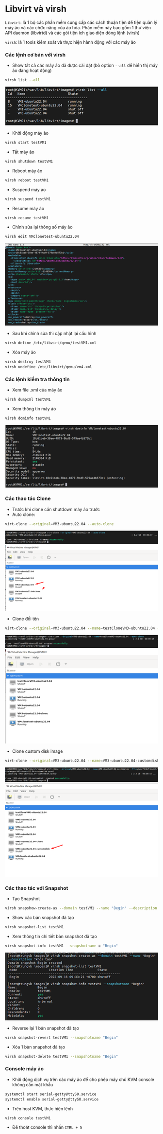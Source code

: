 # Libvirt và virsh

```Libvirt```: là 1 bộ các phần mềm cung cấp các cách thuận tiện để tiện quản lý máy ảo và các chức năng của ảo hóa. Phần mềm này bao gồm 1 thư viện API daemon (libvirtd) và các gói tiện ích giao diện dòng lệnh (virsh)

```virsh```: là 1 tools kiểm soát và thực hiện hành động với các máy ảo

### Các lệnh cơ bản với virsh

- Show tất cả các máy ảo đã được cài đặt (bỏ option ```--all``` để hiển thị máy ảo đang hoạt động) 

```sh
virsh list --all
```

  <img src="kvmimages/Screenshot_39.png">

- Khởi động máy ảo

```sh
virsh start testVM1
```

- Tắt máy ảo

```sh
virsh shutdown testVM1
```

- Reboot máy ảo

```sh
virsh reboot testVM1
```

- Suspend máy ảo

```sh
virsh suspend testVM1
```

- Resume máy ảo

```sh
virsh resume testVM1
```

- Chỉnh sửa lại thông số máy ảo

```sh
virsh edit VMclonetest-ubuntu22.04
```

  <img src="kvmimages/Screenshot_40.png">

- Sau khi chỉnh sửa thì cập nhật lại cấu hình

```sh
virsh define /etc/libvirt/qemu/testVM1.xml
```
- Xóa máy ảo

```sh
virsh destroy testVM4
virsh undefine /etc/libvirt/qemu/vm4.xml
```

### Các lệnh kiểm tra thông tin

- Xem file .xml của máy ảo

```sh
virsh dumpxml testVM1
```

- Xem thông tin máy ảo

```sh
virsh dominfo testVM1
```

  <img src="kvmimages/Screenshot_41.png">

### Các thao tác Clone

- Trước khi clone cần shutdown máy ảo trước
- Auto clone:

```sh
virt-clone --original=VM3-ubuntu22.04 --auto-clone
```

  <img src="kvmimages/Screenshot_43.png">
  <img src="kvmimages/Screenshot_42.png">

- Clone đổi tên

```sh
virt-clone --original=VM3-ubuntu22.04 --name=testCloneVM3-ubuntu22.04 --auto-clone
```
  <img src="kvmimages/Screenshot_44.png">
  <img src="kvmimages/Screenshot_45.png">

- Clone custom disk image

```sh
virt-clone --original=VM3-ubuntu22.04 --name=VM3-ubuntu22.04-customdisk --file=/var/lib/libvirt/kvmimages/VM3-ubuntu22.04-customdisk.qcow2
```
  <img src="kvmimages/Screenshot_46.png">
  <img src="kvmimages/Screenshot_47.png">

### Các thao tác với Snapshot

- Tạo Snapshot

```sh
virsh snapshow-create-as --domain testVM1 --name "Begin" --description "khoi tao"
```

- Show các bản snapshot đã tạo

```sh
virsh snapshot-list testVM1
```

- Xem thông tin chi tiết bản snapshot đã tạo

```sh
virsh snapshot-info testVM1 --snapshotname = "Begin"
```

![](./kvmimages/virsh_7.png)

- Reverse lại 1 bản snapshot đã tạo

```sh
virsh snapshot-revert testVM1 --snapshotname "Begin"
```

- Xóa 1 bản snapshot đã tạo

```sh
virsh snapshot-delete testVM1 --snapshotname "Begin"
```

### Console máy ảo

- Khởi động dịch vụ trên các máy ảo để cho phép máy chủ KVM console không cần mật khẩu

```sh
systemctl start serial-getty@ttyS0.service
systemctl enable serial-getty@ttyS0.service
```

- Trên host KVM, thực hiện lệnh

```sh
virsh console testVM1
```

- Để thoát console thì nhấn ```CTRL + 5```